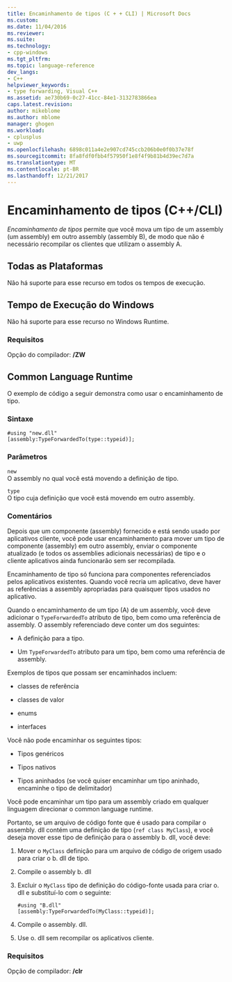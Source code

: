 ```yaml
---
title: Encaminhamento de tipos (C + + CLI) | Microsoft Docs
ms.custom: 
ms.date: 11/04/2016
ms.reviewer: 
ms.suite: 
ms.technology:
- cpp-windows
ms.tgt_pltfrm: 
ms.topic: language-reference
dev_langs:
- C++
helpviewer_keywords:
- type forwarding, Visual C++
ms.assetid: ae730b69-0c27-41cc-84e1-3132783866ea
caps.latest.revision: 
author: mikeblome
ms.author: mblome
manager: ghogen
ms.workload:
- cplusplus
- uwp
ms.openlocfilehash: 6898c011a4e2e907cd745ccb206b0e0f0b37e78f
ms.sourcegitcommit: 8fa8fdf0fbb4f57950f1e8f4f9b81b4d39ec7d7a
ms.translationtype: MT
ms.contentlocale: pt-BR
ms.lasthandoff: 12/21/2017
---
```

# <a name="type-forwarding-ccli"></a>Encaminhamento de tipos (C++/CLI)
*Encaminhamento de tipos* permite que você mova um tipo de um assembly (um assembly) em outro assembly (assembly B), de modo que não é necessário recompilar os clientes que utilizam o assembly A.  
  
## <a name="all-platforms"></a>Todas as Plataformas  
 Não há suporte para esse recurso em todos os tempos de execução.  
  
## <a name="windows-runtime"></a>Tempo de Execução do Windows  
 Não há suporte para esse recurso no Windows Runtime.  
  
### <a name="requirements"></a>Requisitos  
 Opção do compilador: **/ZW**  
  
## <a name="common-language-runtime"></a>Common Language Runtime  
 O exemplo de código a seguir demonstra como usar o encaminhamento de tipo.  
  
### <a name="syntax"></a>Sintaxe  
  
```  
#using "new.dll"  
[assembly:TypeForwardedTo(type::typeid)];  
```  
  
### <a name="parameters"></a>Parâmetros  
 `new`  
 O assembly no qual você está movendo a definição de tipo.  
  
 `type`  
 O tipo cuja definição que você está movendo em outro assembly.  
  
### <a name="remarks"></a>Comentários  
 Depois que um componente (assembly) fornecido e está sendo usado por aplicativos cliente, você pode usar encaminhamento para mover um tipo de componente (assembly) em outro assembly, enviar o componente atualizado (e todos os assemblies adicionais necessárias) de tipo e o cliente aplicativos ainda funcionarão sem ser recompilada.  
  
 Encaminhamento de tipo só funciona para componentes referenciados pelos aplicativos existentes. Quando você recria um aplicativo, deve haver as referências a assembly apropriadas para quaisquer tipos usados no aplicativo.  
  
 Quando o encaminhamento de um tipo (A) de um assembly, você deve adicionar o `TypeForwardedTo` atributo de tipo, bem como uma referência de assembly. O assembly referenciado deve conter um dos seguintes:  
  
-   A definição para a tipo.  
  
-   Um `TypeForwardedTo` atributo para um tipo, bem como uma referência de assembly.  
  
 Exemplos de tipos que possam ser encaminhados incluem:  
  
-   classes de referência  
  
-   classes de valor  
  
-   enums  
  
-   interfaces  
  
 Você não pode encaminhar os seguintes tipos:  
  
-   Tipos genéricos  
  
-   Tipos nativos  
  
-   Tipos aninhados (se você quiser encaminhar um tipo aninhado, encaminhe o tipo de delimitador)  
  
 Você pode encaminhar um tipo para um assembly criado em qualquer linguagem direcionar o common language runtime.  
  
 Portanto, se um arquivo de código fonte que é usado para compilar o assembly. dll contém uma definição de tipo (`ref class MyClass`), e você deseja mover esse tipo de definição para o assembly b. dll, você deve:  
  
1.  Mover o `MyClass` definição para um arquivo de código de origem usado para criar o b. dll de tipo.  
  
2.  Compile o assembly b. dll  
  
3.  Excluir o `MyClass` tipo de definição do código-fonte usada para criar o. dll e substituí-lo com o seguinte:  
  
    ```  
    #using "B.dll"  
    [assembly:TypeForwardedTo(MyClass::typeid)];  
    ```  
  
4.  Compile o assembly. dll.  
  
5.  Use o. dll sem recompilar os aplicativos cliente.  
  
### <a name="requirements"></a>Requisitos  
 Opção de compilador: **/clr**